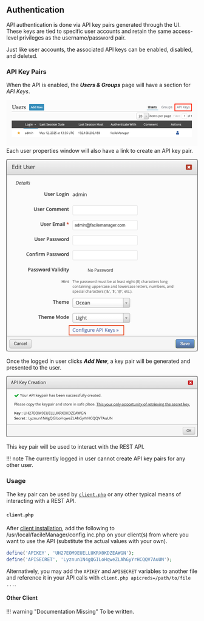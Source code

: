 ## Authentication
API authentication is done via API key pairs generated through the UI. These keys are tied to specific user accounts and retain the same access-level privileges as the username/password pair.

Just like user accounts, the associated API keys can be enabled, disabled, and deleted.

### API Key Pairs
When the API is enabled, the **_Users & Groups_** page will have a section for _API Keys_.

![User Page API Keys](../images/api/UserPageAPIKeys.png)
Each user properties window will also have a link to create an API key pair.

![User Properties API Keys](../images/api/UserPropertiesAPIKeys.png)

Once the logged in user clicks **_Add New_**, a key pair will be generated and presented to the user.

![Created API Key Pair](../images/api/CreateAPIKey.png)

This key pair will be used to interact with the REST API.

!!! note
    The currently logged in user cannot create API key pairs for any other user.

### Usage

The key pair can be used by [`client.php`](./client.php.md) or any other typical means of interacting with a REST API.

#### `client.php`
After [client installation](../main/basic-install.md#client-installation), add the following to /usr/local/facileManager/config.inc.php on your client(s) from where you want to use the API (substitute the actual values with your own).

```php
define('APIKEY', 'UH27EOM9EUELLUKRX0KDZEAWGN');
define('APISECRET', 'Lyznun1N4gQGILoHqweZLAhGyYrHCQQV7AuUN');
```

Alternatively, you may add the `APIKEY` and `APISECRET` variables to another file and reference it in your API calls with `client.php apicreds=/path/to/file ...`.

#### Other Client
!!! warning "Documentation Missing"
    To be written.

